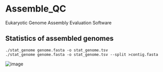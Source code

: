 # Assemble_QC
Eukaryotic Genome Assembly Evaluation Software

## Statistics of assembled genomes
```
./stat_genome genome.fasta -o stat_genome.tsv
./stat_genome genome.fasta -o stat_genome.tsv --split >contig.fasta
```
![image](https://user-images.githubusercontent.com/36355222/190681917-6e343699-e838-4fa4-bedb-8d189f2d0b0d.png)


